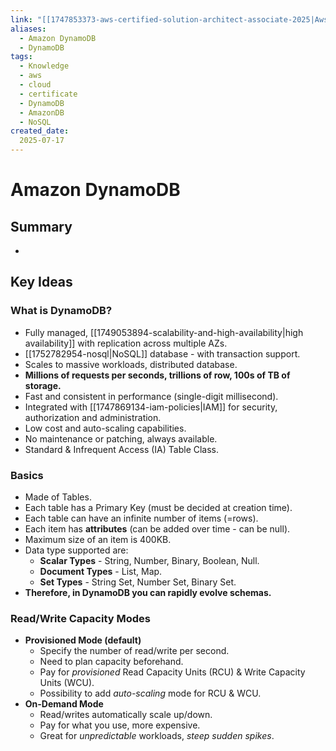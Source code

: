 ```yaml
---
link: "[[1747853373-aws-certified-solution-architect-associate-2025|Aws Certified Solution Architect Associate 2025]]"
aliases: 
  - Amazon DynamoDB
  - DynamoDB
tags:
  - Knowledge
  - aws
  - cloud
  - certificate
  - DynamoDB
  - AmazonDB
  - NoSQL
created_date:
  2025-07-17
---
```

# Amazon DynamoDB
## Summary
- 

## Key Ideas
### What is DynamoDB?
- Fully managed, [[1749053894-scalability-and-high-availability|high availability]] with replication across multiple AZs.
- [[1752782954-nosql|NoSQL]] database - with transaction support.
- Scales to massive workloads, distributed database.
- **Millions of requests per seconds, trillions of row, 100s of TB of storage.**
- Fast and consistent in performance (single-digit millisecond).
- Integrated with [[1747869134-iam-policies|IAM]] for security, authorization and administration.
- Low cost and auto-scaling capabilities.
- No maintenance or patching, always available.
- Standard & Infrequent Access (IA) Table Class.

### Basics
- Made of Tables.
- Each table has a Primary Key (must be decided at creation time).
- Each table can have an infinite number of items (=rows).
- Each item has **attributes** (can be added over time - can be null).
- Maximum size of an item is 400KB.
- Data type supported are:
  - **Scalar Types** - String, Number, Binary, Boolean, Null.
  - **Document Types** - List, Map.
  - **Set Types** - String Set, Number Set, Binary Set.
- **Therefore, in DynamoDB you can rapidly evolve schemas.**

### Read/Write Capacity Modes
- **Provisioned Mode (default)**
  - Specify the number of read/write per second.
  - Need to plan capacity beforehand.
  - Pay for *provisioned* Read Capacity Units (RCU) & Write Capacity Units (WCU).
  - Possibility to add *auto-scaling* mode for RCU & WCU.
- **On-Demand Mode**
  - Read/writes automatically scale up/down.
  - Pay for what you use, more expensive.
  - Great for *unpredictable* workloads, *steep sudden spikes*.






